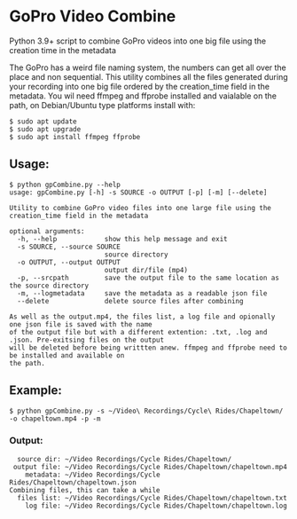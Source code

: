 # GoPro Video Combine
Python 3.9+ script to combine GoPro videos into one big file using the creation time in the metadata

The GoPro has a weird file naming system, the numbers can get all over the place and non sequential. This utility combines all the files generated 
during your recording into one big file ordered by the creation_time field in the metadata. You wil need ffmpeg and ffprobe installed and vaialable 
on the path, on Debian/Ubuntu type platforms install with:
```
$ sudo apt update
$ sudo apt upgrade
$ sudo apt install ffmpeg ffprobe
```

## Usage:
```
$ python gpCombine.py --help
usage: gpCombine.py [-h] -s SOURCE -o OUTPUT [-p] [-m] [--delete]

Utility to combine GoPro video files into one large file using the creation_time field in the metadata

optional arguments:
  -h, --help            show this help message and exit
  -s SOURCE, --source SOURCE
                        source directory
  -o OUTPUT, --output OUTPUT
                        output dir/file (mp4)
  -p, --srcpath         save the output file to the same location as the source directory
  -m, --logmetadata     save the metadata as a readable json file
  --delete              delete source files after combining

As well as the output.mp4, the files list, a log file and opionally one json file is saved with the name 
of the output file but with a different extention: .txt, .log and .json. Pre-exitsing files on the output 
will be deleted before being writtten anew. ffmpeg and ffprobe need to be installed and available on 
the path.
```
## Example:
```
$ python gpCombine.py -s ~/Video\ Recordings/Cycle\ Rides/Chapeltown/ -o chapeltown.mp4 -p -m
```
### Output:
```
  source dir: ~/Video Recordings/Cycle Rides/Chapeltown/
 output file: ~/Video Recordings/Cycle Rides/Chapeltown/chapeltown.mp4
    metadata: ~/Video Recordings/Cycle Rides/Chapeltown/chapeltown.json
Combining files, this can take a while
  files list: ~/Video Recordings/Cycle Rides/Chapeltown/chapeltown.txt
    log file: ~/Video Recordings/Cycle Rides/Chapeltown/chapeltown.log
```



